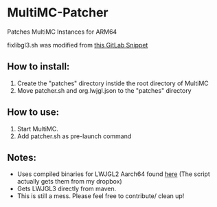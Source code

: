 # MultiMC-Patcher
Patches MultiMC Instances for ARM64

fixlibgl3.sh was modified from [this GitLab Snippet](https://gitlab.com/snippets/1933165)

## How to install:
1. Create the "patches" directory instide the root directory of MultiMC
2. Move patcher.sh and org.lwjgl.json to the "patches" directory

## How to use:
1. Start MultiMC.
2. Add patcher.sh as pre-launch command
## Notes:
+ Uses compiled binaries for LWJGL2 Aarch64 found [here](https://github.com/JJTech0130/Aarch64-Natives) (The script actually gets them from my dropbox)
+ Gets LWJGL3 directly from maven.
+ This is still a mess. Please feel free to contribute/ clean up!
